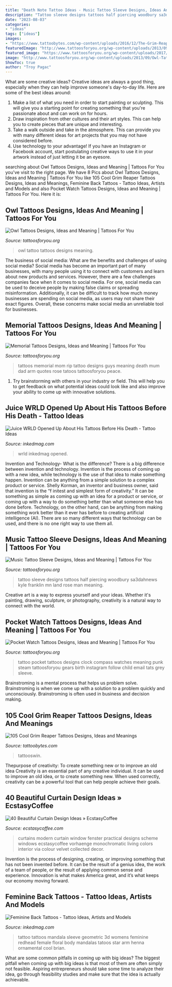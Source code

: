 ```yaml
---
title: "Death Note Tattoo Ideas - Music Tattoo Sleeve Designs, Ideas And Meaning"
description: "Tattoo sleeve designs tattoos half piercing woodbury sa3dahnews kyle franklin mn land rose man meaning"
date: "2023-08-03"
categories:
- "ideas"
tags: ["ideas"]
images:
- "https://www.tattoobytes.com/wp-content/uploads/2016/12/The-Grim-Reaper-Tattoo-on-Arm-768x1024.jpg"
featuredImage: "http://www.tattoosforyou.org/wp-content/uploads/2013/09/Memorial-Tattoos-For-Mom-768x1024.jpg"
featured_image: "https://www.tattoosforyou.org/wp-content/uploads/2017/09/Music-Half-Sleeve-Tattoo-Designs.jpg"
image: "http://www.tattoosforyou.org/wp-content/uploads/2013/09/Owl-Tattoo-Design-768x1024.jpg"
ShowToc: true
author: "Troy Pagac"
---
```



What are some creative ideas?
Creative ideas are always a good thing, especially when they can help improve someone's day-to-day life. Here are some of the best ideas around: 
1. Make a list of what you need in order to start painting or sculpting. This will give you a starting point for creating something that you're passionate about and can work on for hours. 
2. Draw inspiration from other cultures and their art styles. This can help you to create pieces that are unique and interesting. 
3. Take a walk outside and take in the atmosphere. This can provide you with many different ideas for art projects that you may not have considered before. 
4. Use technology to your advantage! If you have an Instagram or Facebook account, start postulating creative ways to use it in your artwork instead of just letting it be an eyesore.

	

		
searching about Owl Tattoos Designs, Ideas and Meaning | Tattoos For You you've visit to the right page. We have 8 Pics about Owl Tattoos Designs, Ideas and Meaning | Tattoos For You like 105 Cool Grim Reaper Tattoos Designs, Ideas and Meanings, Feminine Back Tattoos - Tattoo Ideas, Artists and Models and also Pocket Watch Tattoos Designs, Ideas and Meaning | Tattoos For You. Here it is:
		
    
## Owl Tattoos Designs, Ideas And Meaning | Tattoos For You

<img loading=lazy src="http://www.tattoosforyou.org/wp-content/uploads/2013/09/Owl-Tattoo-Design-768x1024.jpg" onerror="this.onerror=null;this.src='https://tse4.mm.bing.net/th?id=OIP.sacIvdH97IWTUZBYEcjRbgHaJ4&amp;pid=15.1';" alt="Owl Tattoos Designs, Ideas and Meaning | Tattoos For You">

_Source: tattoosforyou.org_

>owl tattoo tattoos designs meaning. 

	

The business of social media: What are the benefits and challenges of using social media?
Social media has become an important part of many businesses, with many people using it to connect with customers and learn about new products and services. However, there are a few challenges companies face when it comes to social media. For one, social media can be used to deceive people by making false claims or spreading misinformation. Additionally, it can be difficult to track how much money businesses are spending on social media, as users may not share their exact figures. Overall, these concerns make social media an unreliable tool for businesses.

    
## Memorial Tattoos Designs, Ideas And Meaning | Tattoos For You

<img loading=lazy src="http://www.tattoosforyou.org/wp-content/uploads/2013/09/Memorial-Tattoos-For-Mom-768x1024.jpg" onerror="this.onerror=null;this.src='https://tse1.mm.bing.net/th?id=OIP.SxllKYiVkolL0vSBN1XklgHaJ4&amp;pid=15.1';" alt="Memorial Tattoos Designs, Ideas and Meaning | Tattoos For You">

_Source: tattoosforyou.org_

>tattoos memorial mom rip tattoo designs guys meaning death mum dad arm quotes rose tatoos tattoosforyou peace. 

	

1. Try brainstorming with others in your industry or field. This will help you to get feedback on what potential ideas could look like and also improve your ability to come up with innovative solutions.

    
## Juice WRLD Opened Up About His Tattoos Before His Death - Tattoo Ideas

<img loading=lazy src="https://www.inkedmag.com/.image/c_limit%2Ccs_srgb%2Cq_auto:good%2Cw_700/MTY4OTMwMTI1MDU4OTQyNjcy/screen-shot-2019-12-10-at-122206-pm.png" onerror="this.onerror=null;this.src='https://tse4.mm.bing.net/th?id=OIP.jQctVCf7GauiHQ-iAkzBvwAAAA&amp;pid=15.1';" alt="Juice WRLD Opened Up About His Tattoos Before His Death - Tattoo Ideas">

_Source: inkedmag.com_

>wrld inkedmag opened. 

	

Invention and Technology- What is the difference?
There is a big difference between invention and technology. Invention is the process of coming up with a new idea, while technology is the use of that idea to make something happen. Invention can be anything from a simple solution to a complex product or service. Shelly Korman, an inventor and business owner, said that invention is the “f initest and simplest form of creativity.” It can be something as simple as coming up with an idea for a product or service, or coming up with a way to do something better than what someone else has done before. Technology, on the other hand, can be anything from making something work better than it ever has before to creating artificial intelligence (AI). There are so many different ways that technology can be used, and there is no one right way to use them all.

    
## Music Tattoo Sleeve Designs, Ideas And Meaning | Tattoos For You

<img loading=lazy src="https://www.tattoosforyou.org/wp-content/uploads/2017/09/Music-Half-Sleeve-Tattoo-Designs.jpg" onerror="this.onerror=null;this.src='https://tse1.mm.bing.net/th?id=OIP.hXp_K2s9P-MZoG-LZeeltAHaLE&amp;pid=15.1';" alt="Music Tattoo Sleeve Designs, Ideas and Meaning | Tattoos For You">

_Source: tattoosforyou.org_

>tattoo sleeve designs tattoos half piercing woodbury sa3dahnews kyle franklin mn land rose man meaning. 

	

Creative art is a way to express yourself and your ideas. Whether it's painting, drawing, sculpture, or photography, creativity is a natural way to connect with the world.

    
## Pocket Watch Tattoos Designs, Ideas And Meaning | Tattoos For You

<img loading=lazy src="http://www.tattoosforyou.org/wp-content/uploads/2013/11/Pocket-Watch-Tattoo.jpg" onerror="this.onerror=null;this.src='https://tse2.mm.bing.net/th?id=OIP.G3Rnvlew7F6p1Z8ZvXFGqAHaJ4&amp;pid=15.1';" alt="Pocket Watch Tattoos Designs, Ideas and Meaning | Tattoos For You">

_Source: tattoosforyou.org_

>tattoo pocket tattoos designs clock compass watches meaning punk steam tattoosforyou gears birth instagram follow child email tats grey sleeve. 

	

Brainstroming is a mental process that helps us problem solve. Brainstroming is when we come up with a solution to a problem quickly and unconsciously. Brainstroming is often used in business and decision making.

    
## 105 Cool Grim Reaper Tattoos Designs, Ideas And Meanings

<img loading=lazy src="https://www.tattoobytes.com/wp-content/uploads/2016/12/The-Grim-Reaper-Tattoo-on-Arm-768x1024.jpg" onerror="this.onerror=null;this.src='https://tse3.mm.bing.net/th?id=OIP.loAwHblIGZv7WT0vX4ej6AHaJ4&amp;pid=15.1';" alt="105 Cool Grim Reaper Tattoos Designs, Ideas and Meanings">

_Source: tattoobytes.com_

>tattooswin. 

	

Thepurpose of creativity: To create something new or to improve an old idea
Creativity is an essential part of any creative individual. It can be used to improve an old idea, or to create something new. When used correctly, creativity can be a powerful tool that can help people achieve their goals.

    
## 40 Beautiful Curtain Design Ideas » EcstasyCoffee

<img loading=lazy src="https://i2.wp.com/www.ecstasycoffee.com/wp-content/uploads/2016/10/Monochromatic-color-scheme.jpg" onerror="this.onerror=null;this.src='https://tse1.mm.bing.net/th?id=OIP.JGRrRuwovgxji3dT7wV7BAHaJw&amp;pid=15.1';" alt="40 Beautiful Curtain Design Ideas » EcstasyCoffee">

_Source: ecstasycoffee.com_

>curtains modern curtain window fenster practical designs scheme windows ecstasycoffee vorhaenge monochromatic living colors interior via colour velvet collected decor. 

	

Invention is the process of designing, creating, or improving something that has not been invented before. It can be the result of a genius idea, the work of a team of people, or the result of applying common sense and experience. Innovation is what makes America great, and it’s what keeps our economy moving forward.

    
## Feminine Back Tattoos - Tattoo Ideas, Artists And Models

<img loading=lazy src="https://www.inkedmag.com/.image/t_share/MTYxMTg1NTk1NzIzMzU5NzQ2/keegs_tattoo.jpg" onerror="this.onerror=null;this.src='https://tse2.mm.bing.net/th?id=OIP.Teu2ms9B-4hPWeg-KulKvAHaHh&amp;pid=15.1';" alt="Feminine Back Tattoos - Tattoo Ideas, Artists and Models">

_Source: inkedmag.com_

>tattoo tattoos mandala sleeve geometric 3d womens feminine redhead female floral body mandalas tatoos star arm henna ornamental cool brian. 

	

What are some common pitfalls in coming up with big ideas?
The biggest pitfall when coming up with big ideas is that most of them are often simply not feasible. Aspiring entrepreneurs should take some time to analyze their idea, go through feasibility studies and make sure that the idea is actually achievable.


